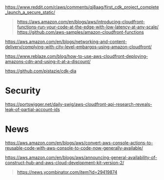 https://www.reddit.com/r/aws/comments/qj8aag/first_cdk_project_complete_launch_a_secure_static/
> https://aws.amazon.com/en/blogs/aws/introducing-cloudfront-functions-run-your-code-at-the-edge-with-low-latency-at-any-scale/
> https://github.com/aws-samples/amazon-cloudfront-functions

https://aws.amazon.com/en/blogs/networking-and-content-delivery/complying-with-city-level-embargos-using-amazon-cloudfront/

https://www.reblaze.com/blog/how-to-use-aws-cloudfront-deploying-amazons-cdn-and-using-it-at-a-discount/

https://github.com/pistazie/cdk-dia

# Security
https://portswigger.net/daily-swig/aws-cloudfront-api-research-reveals-leak-of-partial-account-ids

# News
https://aws.amazon.com/en/blogs/aws/convert-aws-console-actions-to-reusable-code-with-aws-console-to-code-now-generally-available/

https://aws.amazon.com/en/blogs/aws/announcing-general-availability-of-construct-hub-and-aws-cloud-development-kit-version-2/
> https://news.ycombinator.com/item?id=29419874